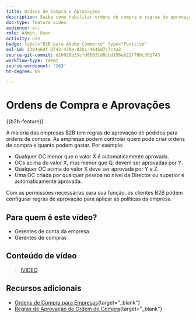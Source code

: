 ```yaml
---
title: Ordens de Compra e Aprovações
description: Saiba como habilitar ordens de compra e regras de aprovação para suas contas da empresa B2B.
doc-type: feature video
audience: all
role: Admin, User
activity: use
badge: label="B2B para Adobe Commerce" type="Positivo"
exl-id: 3384e6df-5f42-470e-825c-4645d7c7c4a2
source-git-commit: d10020b33cfd86031d8cbd156eb22f788c301743
workflow-type: tm+mt
source-wordcount: '163'
ht-degree: 0%

---
```


# Ordens de Compra e Aprovações

{{b2b-feature}}

A maioria das empresas B2B tem regras de aprovação de pedidos para ordens de compra. As empresas podem controlar quem pode criar ordens de compra e quanto podem gastar. Por exemplo:

- Qualquer OC menor que o valor X é automaticamente aprovada.
- OCs acima do valor X, mas menor que Q, devem ser aprovadas por Y.
- Qualquer OC acima do valor X deve ser aprovada por Y e Z.
- Uma OC criada por qualquer pessoa no nível da Director ou superior é automaticamente aprovada.

Com as permissões necessárias para sua função, os clientes B2B podem configurar regras de aprovação para aplicar as políticas da empresa.

## Para quem é este vídeo?

- Gerentes de conta da empresa
- Gerentes de compras

## Conteúdo de vídeo

>[!VIDEO](https://video.tv.adobe.com/v/344450?quality=12&learn=on)

## Recursos adicionais

- [Ordens de Compra para Empresas](https://experienceleague.adobe.com/docs/commerce-admin/b2b/purchase-orders/purchase-order-flow.html){target="_blank"}
- [Regras de Aprovação de Ordem de Compra](https://experienceleague.adobe.com/docs/commerce-admin/b2b/purchase-orders/account-dashboard-approval-rules.html){target="_blank"}
